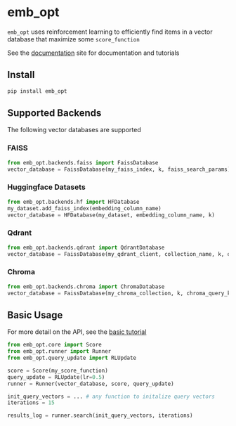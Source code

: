emb_opt
================

<!-- WARNING: THIS FILE WAS AUTOGENERATED! DO NOT EDIT! -->

`emb_opt` uses reinforcement learning to efficiently find items in a
vector database that maximize some `score_function`

See the [documentation](https://darkmatterai.github.io/emb_opt/) site
for documentation and tutorials

## Install

``` sh
pip install emb_opt
```

## Supported Backends

The following vector databases are supported

### FAISS

``` python
from emb_opt.backends.faiss import FaissDatabase
vector_database = FaissDatabase(my_faiss_index, k, faiss_search_params)
```

### Huggingface Datasets

``` python
from emb_opt.backends.hf import HFDatabase
my_dataset.add_faiss_index(embedding_column_name)
vector_database = HFDatabase(my_dataset, embedding_column_name, k)
```

### Qdrant

``` python
from emb_opt.backends.qdrant import QdrantDatabase
vector_database = FaissDatabase(my_qdrant_client, collection_name, k, qdrant_search_params)
```

### Chroma

``` python
from emb_opt.backends.chroma import ChromaDatabase
vector_database = FaissDatabase(my_chroma_collection, k, chroma_query_kwargs)
```

## Basic Usage

For more detail on the API, see the [basic
tutorial](https://darkmatterai.github.io/emb_opt/tutorials/basic_example.html)

``` python
from emb_opt.core import Score
from emb_opt.runner import Runner
from emb_opt.query_update import RLUpdate

score = Score(my_score_function)
query_update = RLUpdate(lr=0.5)
runner = Runner(vector_database, score, query_update)

init_query_vectors = ... # any function to initalize query vectors
iterations = 15

results_log = runner.search(init_query_vectors, iterations)
```
